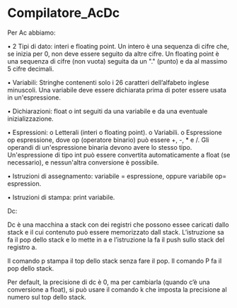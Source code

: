 # Compilatore_AcDc

Per Ac abbiamo:

  •	2 Tipi di dato: interi e floating point.
      Un intero è una sequenza di cifre che, se inizia per 0, non deve essere seguito da altre cifre.
      Un floating point è una sequenza di cifre (non vuota) seguita da un "." (punto) e da al massimo 5 cifre decimali.

  •	Variabili:
      Stringhe contenenti solo i 26 caratteri dell’alfabeto inglese minuscoli.
      Una variabile deve essere dichiarata prima di poter essere usata in un'espressione.

  •	Dichiarazioni: float o int seguiti da una variabile e da una eventuale inizializzazione.

  •	Espressioni:
      o	Letterali (interi o floating point).
      o	Variabili.
      o	Espressione op espressione, dove op (operatore binario) può essere +, -, * e /.
  Gli operandi di un'espressione binaria devono avere lo stesso tipo.
  Un'espressione di tipo int può essere convertita automaticamente a float (se necessario), e nessun'altra conversione è possibile.

  •	Istruzioni di assegnamento: variabile = espressione, oppure variabile op= espression.

  •	Istruzioni di stampa: print variabile.


Dc:
  
  Dc è una macchina a stack con dei registri che possono essee caricati dallo stack e il cui contenuto può essere memorizzato dall stack.
  L’istruzione sa fa il pop dello stack e lo mette in a e l’istruzione la fa il push sullo stack del registro a.
  
  Il comando p stampa il top dello stack senza fare il pop.
  Il comando P fa il pop dello stack.
  
  Per default, la precisione di dc è 0, ma per cambiarla (quando c’è una conversione a float), si può usare il comando k che imposta la precisione al numero sul top dello stack.
